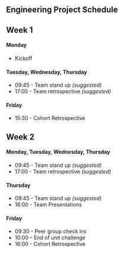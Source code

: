 ## Engineering Project Schedule

## Week 1

#### Monday
- Kickoff

#### Tuesday, Wednesday, Thursday
- 09:45 - Team stand up _(suggested)_
- 17:00 - Team retrospective _(suggested)_

#### Friday
- 15:30 - Cohort Retrospective

## Week 2

#### Monday, Tuesday, Wednesday, Thursday
- 09:45 - Team stand up _(suggested)_
- 17:00 - Team retrospective _(suggested)_

#### Thursday
- 09:45 - Team stand up _(suggested)_
- 16:00 - Team Presentations

#### Friday
- 09:30 - Peer group check ins
- 10:00 – End of unit challenge
- 16:00 - Cohort Retrospective




